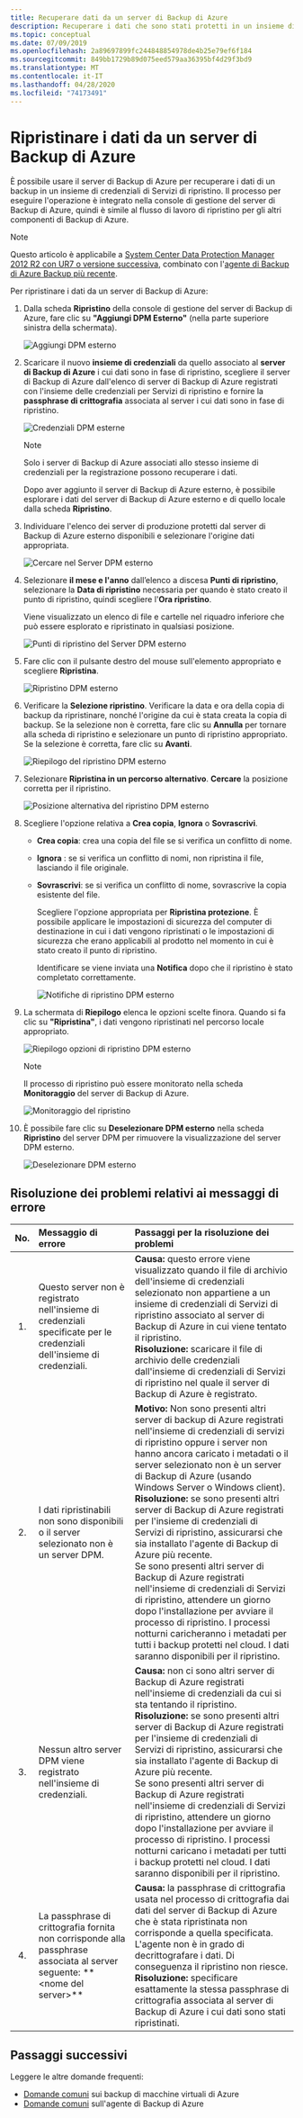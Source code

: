 ```yaml
---
title: Recuperare dati da un server di Backup di Azure
description: Recuperare i dati che sono stati protetti in un insieme di credenziali di Servizi di ripristino da qualsiasi server di Backup di Azure registrato in tale insieme di credenziali.
ms.topic: conceptual
ms.date: 07/09/2019
ms.openlocfilehash: 2a89697899fc244848854978de4b25e79ef6f184
ms.sourcegitcommit: 849bb1729b89d075eed579aa36395bf4d29f3bd9
ms.translationtype: MT
ms.contentlocale: it-IT
ms.lasthandoff: 04/28/2020
ms.locfileid: "74173491"
---
```

# <a name="recover-data-from-azure-backup-server"></a>Ripristinare i dati da un server di Backup di Azure

È possibile usare il server di Backup di Azure per recuperare i dati di un backup in un insieme di credenziali di Servizi di ripristino. Il processo per eseguire l'operazione è integrato nella console di gestione del server di Backup di Azure, quindi è simile al flusso di lavoro di ripristino per gli altri componenti di Backup di Azure.

> [!NOTE]
> Questo articolo è applicabile a [System Center Data Protection Manager 2012 R2 con UR7 o versione successiva](https://support.microsoft.com/kb/3065246), combinato con l'[agente di Backup di Azure Backup più recente](https://aka.ms/azurebackup_agent).
>
>

Per ripristinare i dati da un server di Backup di Azure:

1. Dalla scheda **Ripristino** della console di gestione del server di Backup di Azure, fare clic su **"Aggiungi DPM Esterno"** (nella parte superiore sinistra della schermata).

    ![Aggiungi DPM esterno](./media/backup-azure-alternate-dpm-server/add-external-dpm.png)
2. Scaricare il nuovo **insieme di credenziali** da quello associato al **server di Backup di Azure** i cui dati sono in fase di ripristino, scegliere il server di Backup di Azure dall'elenco di server di Backup di Azure registrati con l'insieme delle credenziali per Servizi di ripristino e fornire la **passphrase di crittografia** associata al server i cui dati sono in fase di ripristino.

    ![Credenziali DPM esterne](./media/backup-azure-alternate-dpm-server/external-dpm-credentials.png)

   > [!NOTE]
   > Solo i server di Backup di Azure associati allo stesso insieme di credenziali per la registrazione possono recuperare i dati.
   >
   >

    Dopo aver aggiunto il server di Backup di Azure esterno, è possibile esplorare i dati del server di Backup di Azure esterno e di quello locale dalla scheda **Ripristino**.
3. Individuare l'elenco dei server di produzione protetti dal server di Backup di Azure esterno disponibili e selezionare l'origine dati appropriata.

    ![Cercare nel Server DPM esterno](./media/backup-azure-alternate-dpm-server/browse-external-dpm.png)
4. Selezionare **il mese e l'anno** dall’elenco a discesa **Punti di ripristino**, selezionare la **Data di ripristino** necessaria per quando è stato creato il punto di ripristino, quindi scegliere l'**Ora ripristino**.

    Viene visualizzato un elenco di file e cartelle nel riquadro inferiore che può essere esplorato e ripristinato in qualsiasi posizione.

    ![Punti di ripristino del Server DPM esterno](./media/backup-azure-alternate-dpm-server/external-dpm-recoverypoint.png)
5. Fare clic con il pulsante destro del mouse sull'elemento appropriato e scegliere **Ripristina**.

    ![Ripristino DPM esterno](./media/backup-azure-alternate-dpm-server/recover.png)
6. Verificare la **Selezione ripristino**. Verificare la data e ora della copia di backup da ripristinare, nonché l'origine da cui è stata creata la copia di backup. Se la selezione non è corretta, fare clic su **Annulla** per tornare alla scheda di ripristino e selezionare un punto di ripristino appropriato. Se la selezione è corretta, fare clic su **Avanti**.

    ![Riepilogo del ripristino DPM esterno](./media/backup-azure-alternate-dpm-server/external-dpm-recovery-summary.png)
7. Selezionare **Ripristina in un percorso alternativo**. **Cercare** la posizione corretta per il ripristino.

    ![Posizione alternativa del ripristino DPM esterno](./media/backup-azure-alternate-dpm-server/external-dpm-recovery-alternate-location.png)
8. Scegliere l'opzione relativa a **Crea copia**, **Ignora** o **Sovrascrivi**.

   * **Crea copia**: crea una copia del file se si verifica un conflitto di nome.
   * **Ignora** : se si verifica un conflitto di nomi, non ripristina il file, lasciando il file originale.
   * **Sovrascrivi**: se si verifica un conflitto di nome, sovrascrive la copia esistente del file.

     Scegliere l'opzione appropriata per **Ripristina protezione**. È possibile applicare le impostazioni di sicurezza del computer di destinazione in cui i dati vengono ripristinati o le impostazioni di sicurezza che erano applicabili al prodotto nel momento in cui è stato creato il punto di ripristino.

     Identificare se viene inviata una **Notifica** dopo che il ripristino è stato completato correttamente.

     ![Notifiche di ripristino DPM esterno](./media/backup-azure-alternate-dpm-server/external-dpm-recovery-notifications.png)
9. La schermata di **Riepilogo** elenca le opzioni scelte finora. Quando si fa clic su **"Ripristina"**, i dati vengono ripristinati nel percorso locale appropriato.

    ![Riepilogo opzioni di ripristino DPM esterno](./media/backup-azure-alternate-dpm-server/external-dpm-recovery-options-summary.png)

   > [!NOTE]
   > Il processo di ripristino può essere monitorato nella scheda **Monitoraggio** del server di Backup di Azure.
   >
   >

    ![Monitoraggio del ripristino](./media/backup-azure-alternate-dpm-server/monitoring-recovery.png)
10. È possibile fare clic su **Deselezionare DPM esterno** nella scheda **Ripristino** del server DPM per rimuovere la visualizzazione del server DPM esterno.

    ![Deselezionare DPM esterno](./media/backup-azure-alternate-dpm-server/clear-external-dpm.png)

## <a name="troubleshooting-error-messages"></a>Risoluzione dei problemi relativi ai messaggi di errore

| No. | Messaggio di errore | Passaggi per la risoluzione dei problemi |
|:---:|:--- |:--- |
| 1. |Questo server non è registrato nell'insieme di credenziali specificate per le credenziali dell'insieme di credenziali. |**Causa:** questo errore viene visualizzato quando il file di archivio dell'insieme di credenziali selezionato non appartiene a un insieme di credenziali di Servizi di ripristino associato al server di Backup di Azure in cui viene tentato il ripristino. <br> **Risoluzione:** scaricare il file di archivio delle credenziali dall'insieme di credenziali di Servizi di ripristino nel quale il server di Backup di Azure è registrato. |
| 2. |I dati ripristinabili non sono disponibili o il server selezionato non è un server DPM. |**Motivo:** Non sono presenti altri server di backup di Azure registrati nell'insieme di credenziali di servizi di ripristino oppure i server non hanno ancora caricato i metadati o il server selezionato non è un server di Backup di Azure (usando Windows Server o Windows client). <br> **Risoluzione:** se sono presenti altri server di Backup di Azure registrati per l'insieme di credenziali di Servizi di ripristino, assicurarsi che sia installato l'agente di Backup di Azure più recente. <br>Se sono presenti altri server di Backup di Azure registrati nell'insieme di credenziali di Servizi di ripristino, attendere un giorno dopo l'installazione per avviare il processo di ripristino. I processi notturni caricheranno i metadati per tutti i backup protetti nel cloud. I dati saranno disponibili per il ripristino. |
| 3. |Nessun altro server DPM viene registrato nell'insieme di credenziali. |**Causa:** non ci sono altri server di Backup di Azure registrati nell'insieme di credenziali da cui si sta tentando il ripristino.<br>**Risoluzione:** se sono presenti altri server di Backup di Azure registrati per l'insieme di credenziali di Servizi di ripristino, assicurarsi che sia installato l'agente di Backup di Azure più recente.<br>Se sono presenti altri server di Backup di Azure registrati nell'insieme di credenziali di Servizi di ripristino, attendere un giorno dopo l'installazione per avviare il processo di ripristino. I processi notturni caricano i metadati per tutti i backup protetti nel cloud. I dati saranno disponibili per il ripristino. |
| 4. |La passphrase di crittografia fornita non corrisponde alla passphrase associata al server seguente: ** \<nome del server>** |**Causa:** la passphrase di crittografia usata nel processo di crittografia dai dati del server di Backup di Azure che è stata ripristinata non corrisponde a quella specificata. L'agente non è in grado di decrittografare i dati. Di conseguenza il ripristino non riesce.<br>**Risoluzione:** specificare esattamente la stessa passphrase di crittografia associata al server di Backup di Azure i cui dati sono stati ripristinati. |

## <a name="next-steps"></a>Passaggi successivi

Leggere le altre domande frequenti:

* [Domande comuni](backup-azure-vm-backup-faq.md) sui backup di macchine virtuali di Azure
* [Domande comuni](backup-azure-file-folder-backup-faq.md) sull'agente di Backup di Azure
